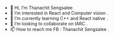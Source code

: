- 👋 Hi, I’m Thanachit Sengsalee
- 👀 I’m interested in React and Computer vision .
- 🌱 I’m currently learning C++ and React native .
- 💞️ I’m looking to collaborate on IARC .
- 📫 How to reach me FB : Thanachit Sengsalee .

<!---
6010110455/6010110455 is a ✨ special ✨ repository because its `README.md` (this file) appears on your GitHub profile.
You can click the Preview link to take a look at your changes.
--->
